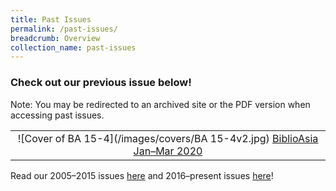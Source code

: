```yaml
---
title: Past Issues
permalink: /past-issues/
breadcrumb: Overview
collection_name: past-issues
---
```

### Check out our previous issue below!
Note: You may be redirected to an archived site or the PDF version when accessing past issues. 

|                                                              |
| :----------------------------------------------------------: |
| ![Cover of BA 15-4](/images/covers/BA 15-4v2.jpg) [BiblioAsia Jan–Mar 2020](http://www.nlb.gov.sg/biblioasia/category/vol-15-issue-4/) |

Read our 2005–2015 issues [here](/past-issues/2005-2015) and 2016–present issues [here](/past-issues/2016-present)!


